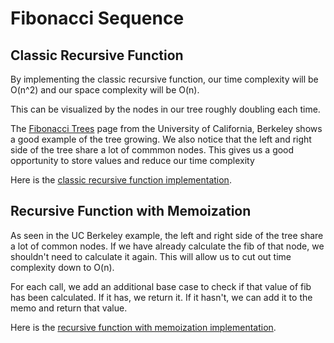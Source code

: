 # Fibonacci Sequence

## Classic Recursive Function

By implementing the classic recursive function, our time complexity will be O(n^2) and our space complexity will be O(n).

This can be visualized by the nodes in our tree roughly doubling each time.

The [Fibonacci Trees](https://inst.eecs.berkeley.edu/~cs61bl/r//cur/trees/fibonacci-tree.html) page from the University of California, Berkeley shows a good example of the tree growing. We also notice that the left and right side of the tree share a lot of commmon nodes. This gives us a good opportunity to store values and reduce our time complexity

Here is the [classic recursive function implementation](fib.js).

## Recursive Function with Memoization

As seen in the UC Berkeley example, the left and right side of the tree share a lot of common nodes. If we have already calculate the fib of that node, we shouldn't need to calculate it again. This will allow us to cut out time complexity down to O(n).

For each call, we add an additional base case to check if that value of fib has been calculated.
If it has, we return it. If it hasn't, we can add it to the memo and return that value.

Here is the [recursive function with memoization implementation](fib-memo.js).

